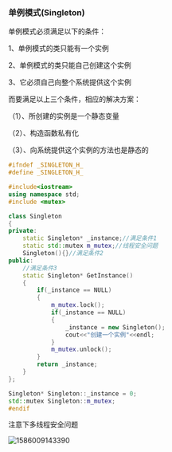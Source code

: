 ### 单例模式(Singleton)

单例模式必须满足以下的条件：

1、单例模式的类只能有一个实例

2、单例模式的类只能自己创建这个实例

3、它必须自己向整个系统提供这个实例

而要满足以上三个条件，相应的解决方案：

（1）、所创建的实例是一个静态变量

（2）、构造函数私有化

（3）、向系统提供这个实例的方法也是静态的

```c++
#ifndef _SINGLETON_H_
#define _SINGLETON_H_

#include<iostream>
using namespace std;
#include <mutex>

class Singleton
{
private:
    static Singleton* _instance;//满足条件1
    static std::mutex m_mutex;//线程安全问题
    Singleton(){}//满足条件2
public:
    //满足条件3
    static Singleton* GetInstance()
    {
        if(_instance == NULL)
        {
            m_mutex.lock();
            if(_instance == NULL)
            {
                _instance = new Singleton();
                cout<<"创建一个实例"<<endl;
            }
            m_mutex.unlock();
        }
        return _instance;
    }
};

Singleton* Singleton::_instance = 0;
std::mutex Singleton::m_mutex;
#endif
```

注意下多线程安全问题

![1586009143390](C:\Users\123\AppData\Roaming\Typora\typora-user-images\1586009143390.png)